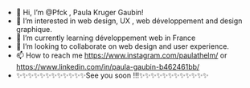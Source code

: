 - 👋 Hi, I’m @Pfck , Paula Kruger Gaubin!
- 👀 I’m interested in web design, UX , web développement and design graphique.
- 🌱 I’m currently learning développement web in France
- 💞️ I’m looking to collaborate on web design and user experience.
- 📫 How to reach me https://www.instagram.com/paulathelm/ or https://www.linkedin.com/in/paula-gaubin-b462461bb/
- ✨✨✨✨✨✨✨✨✨✨✨✨See you soon !!!✨✨✨✨✨✨✨✨✨✨✨✨
<!---
Pfck/Pfck is a ✨ special ✨ repository because its `README.md` (this file) appears on your GitHub profile.
You can click the Preview link to take a look at your changes.
--->
